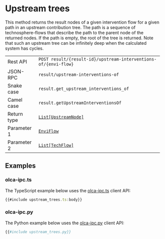 # Upstream trees

This method returns the result nodes of a given intervention flow for a given
path in an upstream contribution tree. The path is a sequence of
technosphere-flows that describe the path to the parent node of the returned
nodes. If the path is empty, the root of the tree is returned. Note that such
an upstream tree can be infinitely deep when the calculated system has cycles.

|             |                             |
| ----------- | --------------------------- |
| Rest API    | `POST result/{result-id}/upstream-interventions-of/{envi-flow}` |
| JSON-RPC    | `result/upstream-interventions-of` |
| Snake case  | `result.get_upstream_interventions_of` |
| Camel case  | `result.getUpstreamInterventionsOf` |
| Return type | [`List[UpstreamNode]`](http://greendelta.github.io/olca-schema/classes/UpstreamNode.html) |
| Parameter 1 | [`EnviFlow`](http://greendelta.github.io/olca-schema/classes/EnviFlow.html) |
| Parameter 2 | [`List[TechFlow]`](http://greendelta.github.io/olca-schema/classes/TechFlow.html) |


## Examples

### olca-ipc.ts

The TypeScript example below uses the
[olca-ipc.ts](https://github.com/GreenDelta/olca-ipc.ts) client API:

```ts
{{#include upstream_trees.ts:body}}
```

### olca-ipc.py

The Python example below uses the
[olca-ipc.py](https://github.com/GreenDelta/olca-ipc.py) client API:

```py
{{#include upstream_trees.py}}
```
